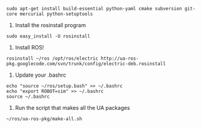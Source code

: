 
```
sudo apt-get install build-essential python-yaml cmake subversion git-core mercurial python-setuptools
```
  1. Install the rosinstall program
```
sudo easy_install -U rosinstall
```
  1. Install ROS!
```
rosinstall ~/ros /opt/ros/electric http://ua-ros-pkg.googlecode.com/svn/trunk/config/electric-deb.rosinstall
```
  1. Update your .bashrc
```
echo "source ~/ros/setup.bash" >> ~/.bashrc
echo "export ROBOT=sim" >> ~/.bashrc
source ~/.bashrc
```
  1. Run the script that makes all the UA packages
```
~/ros/ua-ros-pkg/make-all.sh
```